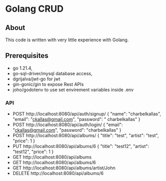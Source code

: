 # Golang CRUD

## About

This code is written with very little experience with Golang.

## Prerequisites

- go 1.21.4,
- go-sql-driver/mysql database access,
- dgrijalva/jwt-go for jwt
- gin-gonic/gin to expose Rest APIs
- joho/godotenv to use set envirement variables inside .env

### API

- POST http://localhost:8080/api/auth/signup/ { "name": "charbelkallas", "email": "ckallas@gmail.com", "password": "
  charbelkallas" }
- POST http://localhost:8080/api/auth/login/ { "email": "ckallas@gmail.com", "password": "charbelkallas" }
- POST http://localhost:8080/api/albums/ { "title": "test", "artist": "test", "price": 1 }
- PUT http://localhost:8080/api/albums/6 { "title": "test12", "artist": "test12", "price": 1 }
- GET http://localhost:8080/api/albums
- GET http://localhost:8080/api/albums/6
- GET http://localhost:8080/api/albums/artist/John
- DELETE http://localhost:8080/api/albums/6